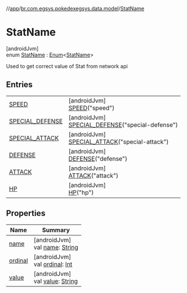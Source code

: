 //[app](../../../index.md)/[br.com.egsys.pokedexegsys.data.model](../index.md)/[StatName](index.md)

# StatName

[androidJvm]\
enum [StatName](index.md) : [Enum](https://kotlinlang.org/api/latest/jvm/stdlib/kotlin/-enum/index.html)&lt;[StatName](index.md)&gt; 

Used to get correct value of Stat from network api

## Entries

| | |
|---|---|
| [SPEED](-s-p-e-e-d/index.md) | [androidJvm]<br>[SPEED](-s-p-e-e-d/index.md)("speed") |
| [SPECIAL_DEFENSE](-s-p-e-c-i-a-l_-d-e-f-e-n-s-e/index.md) | [androidJvm]<br>[SPECIAL_DEFENSE](-s-p-e-c-i-a-l_-d-e-f-e-n-s-e/index.md)("special-defense") |
| [SPECIAL_ATTACK](-s-p-e-c-i-a-l_-a-t-t-a-c-k/index.md) | [androidJvm]<br>[SPECIAL_ATTACK](-s-p-e-c-i-a-l_-a-t-t-a-c-k/index.md)("special-attack") |
| [DEFENSE](-d-e-f-e-n-s-e/index.md) | [androidJvm]<br>[DEFENSE](-d-e-f-e-n-s-e/index.md)("defense") |
| [ATTACK](-a-t-t-a-c-k/index.md) | [androidJvm]<br>[ATTACK](-a-t-t-a-c-k/index.md)("attack") |
| [HP](-h-p/index.md) | [androidJvm]<br>[HP](-h-p/index.md)("hp") |

## Properties

| Name | Summary |
|---|---|
| [name](../-type-color/-r-o-c-k/index.md#-372974862%2FProperties%2F-912451524) | [androidJvm]<br>val [name](../-type-color/-r-o-c-k/index.md#-372974862%2FProperties%2F-912451524): [String](https://kotlinlang.org/api/latest/jvm/stdlib/kotlin/-string/index.html) |
| [ordinal](../-type-color/-r-o-c-k/index.md#-739389684%2FProperties%2F-912451524) | [androidJvm]<br>val [ordinal](../-type-color/-r-o-c-k/index.md#-739389684%2FProperties%2F-912451524): [Int](https://kotlinlang.org/api/latest/jvm/stdlib/kotlin/-int/index.html) |
| [value](value.md) | [androidJvm]<br>val [value](value.md): [String](https://kotlinlang.org/api/latest/jvm/stdlib/kotlin/-string/index.html) |
